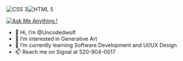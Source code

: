 ![CSS 3](https://img.shields.io/badge/-CSS3-1572B6?style=for-the-badge&logo=CSS3)![HTML 5](https://img.shields.io/badge/-HTML5-E34F26?style=for-the-badge&logo=HTML5&logoColor=whitesmoke)

[![Ask Me Anything !](https://img.shields.io/badge/Ask%20me-anything-1abc9c.svg)](https://GitHub.com/Naereen/ama)

- 👋 Hi, I’m @Uncodedwolf 
- 👀 I’m interested in Generative Art
- 🌱 I’m currently learning Software Development and UI/UX Design
- 📫 Reach me on Signal at 520-904-0017

<!---
Uncodedwolf/Uncodedwolf is a ✨ special ✨ repository because its `README.md` (this file) appears on your GitHub profile.
You can click the Preview link to take a look at your changes.
--->
